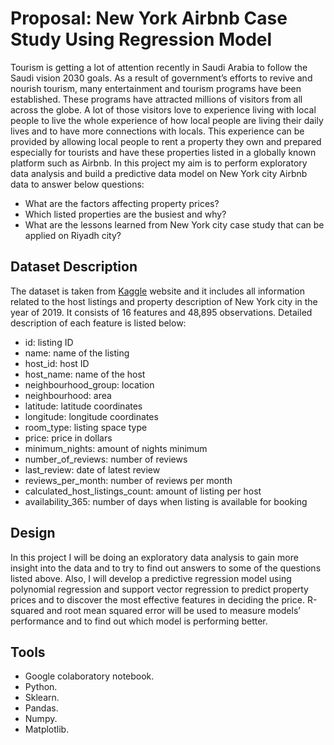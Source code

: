 # Proposal: New York Airbnb Case Study Using Regression Model

Tourism is getting a lot of attention recently in Saudi Arabia to follow the Saudi vision 2030 goals.  As a result of government’s efforts to revive and nourish tourism, many entertainment and tourism programs have been established. These programs have attracted millions of visitors from all across the globe. A lot of those visitors love to experience living with local people to live the whole experience of how local people are living their daily lives and to have more connections with locals. This experience can be provided by allowing local people to rent a property they own and prepared especially for tourists and have these properties listed in a globally known platform such as Airbnb. In this project my aim is to perform exploratory data analysis and build a predictive data model on New York city Airbnb data to answer below questions:

*	What are the factors affecting property prices?
*	Which listed properties are the busiest and why?
*	What are the lessons learned from New York city case study that can be applied on Riyadh city?


## Dataset Description

The dataset is taken from [Kaggle](https://www.kaggle.com/dgomonov/new-york-city-airbnb-open-data) website and it includes all information related to the host listings and property description of New York city in the year of 2019. It consists of 16 features and 48,895 observations. Detailed description of each feature is listed below:

*	id: listing ID
*	name: name of the listing
*	host_id: host ID
*	host_name: name of the host
*	neighbourhood_group: location
*	neighbourhood: area
*	latitude: latitude coordinates
*	longitude: longitude coordinates
*	room_type: listing space type
*	price: price in dollars
*	minimum_nights: amount of nights minimum
*	number_of_reviews: number of reviews
*	last_review: date of latest review
*	reviews_per_month: number of reviews per month
*	calculated_host_listings_count: amount of listing per host
*	availability_365: number of days when listing is available for booking

## Design

In this project I will be doing an exploratory data analysis to gain more insight into the data and to try to find out answers to some of the questions listed above. Also, I will develop a predictive regression model using polynomial regression and support vector regression to predict property prices and to discover the most effective features in deciding the price. R-squared and root mean squared error will be used to measure models’ performance and to find out which model is performing better.

## Tools

*	Google colaboratory notebook.
*	Python.
*	Sklearn.
*	Pandas.
*	Numpy.
*	Matplotlib.
